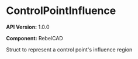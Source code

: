 # ControlPointInfluence

**API Version:** 1.0.0

**Component:** RebelCAD

Struct to represent a control point's influence region

